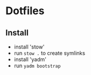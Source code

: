 # Dotfiles
## Install
- install 'stow'
- run `stow .` to create symlinks
- install 'yadm'
- run `yadm bootstrap`
